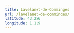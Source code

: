 ```yaml
---
title: Lavelanet-de-Comminges
url: /lavelanet-de-comminges/
latitude: 43.256
longitude: 1.119
---
```

